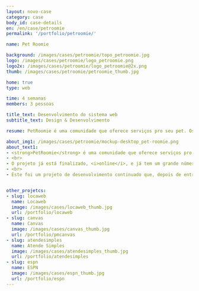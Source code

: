 ```yaml
---
layout: novo-case
category: case
body_id: case-details
en: /en/case/petroomie
permalink: '/portfolio/petroomie/'

name: Pet Roomie

background: /images/cases/petroomie/topo_petroomie.jpg
logo: /images/cases/petroomie/logo_petroomie.png
logo2x: /images/cases/petroomie/logo_petroomie@2x.png
thumb: /images/cases/petroomie/petroomie_thumb.jpg

home: true
type: web

time: 4 semanas
members: 3 pessoas

title_text: Desenvolvimento do sistema web
subtitle_text: Design & Desenvolvimento

resume: PetRoomie é uma comunidade que oferece serviços pro seu pet. Os serviços variam desde hotéis, babás

about_img1: /images/cases/petroomie/mockup-desktop_pet-roomie.png
about_text1:
- <strong>PetRoomie</strong> é uma comunidade que oferece serviços pro seu pet. Os serviços variam desde hotéis, babás, adestramento, passeio, banho e tosa.
- <br>
- O projeto já está finalizado, <i>online</i>, e já tem um grande número de usuários.
- <br>
- Este foi um projeto de desenvolvimento continuado que, depois de entregue, contratou também o Help para pequenas atualizações.


other_projetcs:
- slug: locaweb
  name: Locaweb
  image: /images/cases/locaweb_thumb.jpg
  url: /portfolio/locaweb
- slug: canvas
  name: Canvas
  image: /images/cases/canvas_thumb.jpg
  url: /portfolio/pmcanvas
- slug: atendesimples
  name: Atende Simples
  image: /images/cases/atendesimples_thumb.jpg
  url: /portfolio/atendesimples
- slug: espn
  name: ESPN
  image: /images/cases/espn_thumb.jpg
  url: /portfolio/espn
---
```

